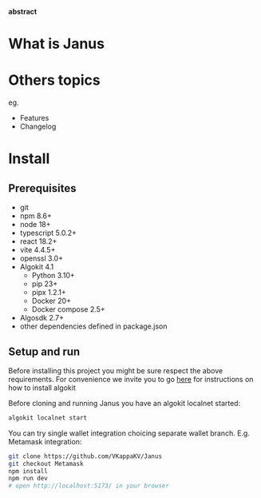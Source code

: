 **abstract**

# What is Janus

# Others topics
eg.
- Features
- Changelog

# Install
## Prerequisites

- git
- npm 8.6+
- node 18+
- typescript 5.0.2+
- react 18.2+
- vite 4.4.5+
- openssl 3.0+
- Algokit 4.1
    - Python 3.10+
    - pip 23+
    - pipx 1.2.1+
    - Docker 20+
    - Docker compose 2.5+
- Algosdk 2.7+
- other dependencies defined in package.json

## Setup and run

Before installing this project you might be sure respect the above requirements. For convenience we invite you to go [here](https://github.com/algorandfoundation/algokit-cli) for instructions on how to install algokit

Before cloning and running Janus you have an algokit localnet started:

```bash
algokit localnet start
```

You can try single wallet integration choicing separate wallet branch. 
E.g. Metamask integration:
```bash
git clone https://github.com/VKappaKV/Janus
git checkout Metamask
npm install
npm run dev
# open http://localhost:5173/ in your browser
```

